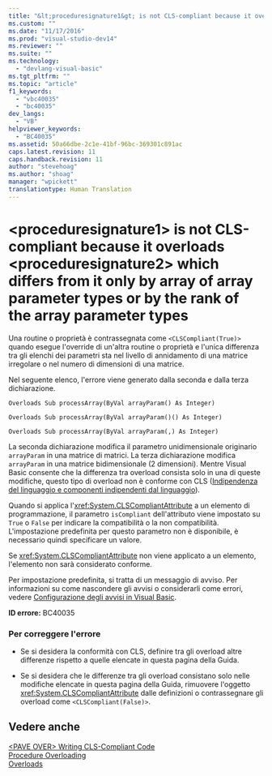 ```yaml
---
title: "&lt;proceduresignature1&gt; is not CLS-compliant because it overloads &lt;proceduresignature2&gt; which differs from it only by array of array parameter types or by the rank of the array parameter types | Microsoft Docs"
ms.custom: ""
ms.date: "11/17/2016"
ms.prod: "visual-studio-dev14"
ms.reviewer: ""
ms.suite: ""
ms.technology: 
  - "devlang-visual-basic"
ms.tgt_pltfrm: ""
ms.topic: "article"
f1_keywords: 
  - "vbc40035"
  - "bc40035"
dev_langs: 
  - "VB"
helpviewer_keywords: 
  - "BC40035"
ms.assetid: 50a66dbe-2c1e-41bf-96bc-369301c891ac
caps.latest.revision: 11
caps.handback.revision: 11
author: "stevehoag"
ms.author: "shoag"
manager: "wpickett"
translationtype: Human Translation
---
```

# &lt;proceduresignature1&gt; is not CLS-compliant because it overloads &lt;proceduresignature2&gt; which differs from it only by array of array parameter types or by the rank of the array parameter types
Una routine o proprietà è contrassegnata come `<CLSCompliant(True)>` quando esegue l'override di un'altra routine o proprietà e l'unica differenza tra gli elenchi dei parametri sta nel livello di annidamento di una matrice irregolare o nel numero di dimensioni di una matrice.  
  
 Nel seguente elenco, l'errore viene generato dalla seconda e dalla terza dichiarazione.  
  
 `Overloads Sub processArray(ByVal arrayParam() As Integer)`  
  
 `Overloads Sub processArray(ByVal arrayParam()() As Integer)`  
  
 `Overloads Sub processArray(ByVal arrayParam(,) As Integer)`  
  
 La seconda dichiarazione modifica il parametro unidimensionale originario `arrayParam` in una matrice di matrici.  La terza dichiarazione modifica `arrayParam` in una matrice bidimensionale \(2 dimensioni\).  Mentre Visual Basic consente che la differenza tra overload consista solo in una di queste modifiche, questo tipo di overload non è conforme con CLS \([Indipendenza del linguaggio e componenti indipendenti dal linguaggio](../Topic/Language%20Independence%20and%20Language-Independent%20Components.md)\).  
  
 Quando si applica l'<xref:System.CLSCompliantAttribute> a un elemento di programmazione, il parametro `isCompliant` dell'attributo viene impostato su `True` o `False` per indicare la compatibilità o la non compatibilità.  L'impostazione predefinita per questo parametro non è disponibile, è necessario quindi specificare un valore.  
  
 Se <xref:System.CLSCompliantAttribute> non viene applicato a un elemento, l'elemento non sarà considerato conforme.  
  
 Per impostazione predefinita, si tratta di un messaggio di avviso.  Per informazioni su come nascondere gli avvisi o considerarli come errori, vedere [Configurazione degli avvisi in Visual Basic](/visual-studio/ide/configuring-warnings-in-visual-basic).  
  
 **ID errore:** BC40035  
  
### Per correggere l'errore  
  
-   Se si desidera la conformità con CLS, definire tra gli overload altre differenze rispetto a quelle elencate in questa pagina della Guida.  
  
-   Se si desidera che le differenze tra gli overload consistano solo nelle modifiche elencate in questa pagina della Guida, rimuovere l'oggetto <xref:System.CLSCompliantAttribute> dalle definizioni o contrassegnare gli overload come `<CLSCompliant(False)>`.  
  
## Vedere anche  
 [\<PAVE OVER\> Writing CLS\-Compliant Code](http://msdn.microsoft.com/it-it/4c705105-69a2-4e5e-b24e-0633bc32c7f3)   
 [Procedure Overloading](../../../visual-basic/programming-guide/language-features/procedures/procedure-overloading.md)   
 [Overloads](../../../visual-basic/language-reference/modifiers/overloads.md)